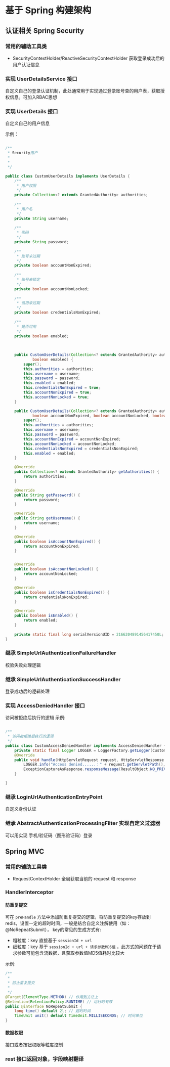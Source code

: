 # 基于 Spring 构建架构

## 认证相关 Spring Security

### 常用的辅助工具类
- SecurityContextHolder/ReactiveSecurityContextHolder 获取登录成功后的用户认证信息

### 实现 UserDetailsService 接口
自定义自己的登录认证机制，此处通常用于实现通过登录账号查的用户表，获取授权信息。可加入RBAC思想

### 实现 UserDetails 接口
自定义自己的用户信息

示例：
```java

/**
 * Security用户
 * 
 *  
 */

public class CustomUserDetails implements UserDetails {
	/**
	 * 用户权限
	 */
	private Collection<? extends GrantedAuthority> authorities;
	
	/**
	 * 用户名
	 */
	private String username;
	
	/**
	 * 密码
	 */
	private String password;
	
	/**
	 * 账号未过期
	 */
	private boolean accountNonExpired;
	
	/**
	 * 账号未锁定
	 */
	private boolean accountNonLocked;
	
	/**
	 * 信用未过期
	 */
	private boolean credentialsNonExpired;
	
	/**
	 * 是否可用
	 */
	private boolean enabled;
	
	
	
	public CustomUserDetails(Collection<? extends GrantedAuthority> authorities, String username, String password,
			boolean enabled) {
		super();
		this.authorities = authorities;
		this.username = username;
		this.password = password;
		this.enabled = enabled;
		this.credentialsNonExpired = true;
		this.accountNonExpired = true;
		this.accountNonLocked = true;
	}

	public CustomUserDetails(Collection<? extends GrantedAuthority> authorities, String username, String password,
			boolean accountNonExpired, boolean accountNonLocked, boolean credentialsNonExpired, boolean enabled) {
		super();
		this.authorities = authorities;
		this.username = username;
		this.password = password;
		this.accountNonExpired = accountNonExpired;
		this.accountNonLocked = accountNonLocked;
		this.credentialsNonExpired = credentialsNonExpired;
		this.enabled = enabled;
	}

	@Override
	public Collection<? extends GrantedAuthority> getAuthorities() {
		return authorities;
	}

	@Override
	public String getPassword() {
		return password;
	}

	@Override
	public String getUsername() {
		return username;
	}

	@Override
	public boolean isAccountNonExpired() {
		return accountNonExpired;
	}


	@Override
	public boolean isAccountNonLocked() {
		return accountNonLocked;
	}

	@Override
	public boolean isCredentialsNonExpired() {
		return credentialsNonExpired;
	}

	@Override
	public boolean isEnabled() {
		return enabled;
	}
	
	private static final long serialVersionUID = 2166204891456417450L;
}
```

### 继承 SimpleUrlAuthenticationFailureHandler
校验失败处理逻辑

### 继承 SimpleUrlAuthenticationSuccessHandler
登录成功后的逻辑处理

### 实现 AccessDeniedHandler 接口
访问被拒绝后执行的逻辑
示例:
```java

/**
 * 访问被拒绝后执行的逻辑
 */
public class CustomAccessDeniedHandler implements AccessDeniedHandler {
    private static final Logger LOGGER = LoggerFactory.getLogger(CustomAccessDeniedHandler.class);
    @Override
    public void handle(HttpServletRequest request, HttpServletResponse response, AccessDeniedException e) throws IOException, ServletException {
        LOGGER.info("Access denied......：" + request.getServletPath(), e);
        ExceptionCaptureAsResponse.responseMessage(ResultObject.NO_PRIVILEGE,"没有权限");
    }

}
```

### 继承 LoginUrlAuthenticationEntryPoint
自定义身份认证

### 继承 AbstractAuthenticationProcessingFilter 实现自定义过滤器
可以用实现 手机/验证码（图形验证码）登录

## Spring MVC
### 常用的辅助工具类
- RequestContextHolder 全局获取当前的 request 和 response

### HandlerInterceptor
#### 防重复提交
可在 `preHandle` 方法中添加防重复提交的逻辑，将防重复提交的key存放到redis，设置一定的超时时间，一般是结合自定义注解使用（如： @NoRepeatSubmit），
key的常见的生成方式有:

- 粗粒度：key 直接基于 `sessionId + url` 
- 细粒度：key 基于 `sessionId + url + 请求参数MD5值` ，此方式的问题在于请求参数可能包含流数据，且获取参数值MD5值耗时比较大

示例:
```java
/**
 *
 * 防止重复提交
 *
 */
@Target(ElementType.METHOD) // 作用到方法上
@Retention(RetentionPolicy.RUNTIME) // 运行时有效
public @interface NoRepeatSubmit { 
    long time() default 2l; // 超时时间
    TimeUnit unit() default TimeUnit.MILLISECONDS; // 时间单位
}
```

#### 数据权限
接口或者按钮权限等粒度控制

### rest 接口返回对象，字段映射翻译
